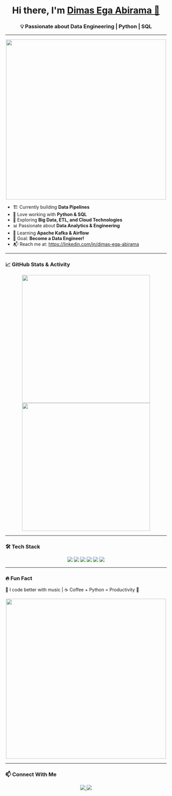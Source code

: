 <h1 align="center">Hi there, I'm <a href="https://github.com/Dimasega18" target="_blank">Dimas Ega Abirama 👋</a></h1>
<h3 align="center">💡 Passionate about Data Engineering | Python | SQL</h3>

---

<p align="center">
  <img src="https://media.giphy.com/media/qgQUggAC3Pfv687qPC/giphy.gif" width="500"/>
</p>

- 🏗️ Currently building **Data Pipelines**  
- 🐍 Love working with **Python & SQL**  
- 🚀 Exploring **Big Data, ETL, and Cloud Technologies**  
- 📊 Passionate about **Data Analytics & Engineering**  
- 🌱 Learning **Apache Kafka & Airflow**  
- 🎯 Goal: **Become a Data Engineer!**  
- 📬 Reach me at: https://linkedin.com/in/dimas-ega-abirama

---

### 📈 **GitHub Stats & Activity**
<p align="center">
  <img src="https://github-readme-stats.vercel.app/api?username=Dimasega18&show_icons=true&theme=radical" width="400"/>
  <img src="https://github-readme-streak-stats.herokuapp.com/?user=Dimasega18&theme=radical" width="400"/>
</p>

---

### 🛠 **Tech Stack**
<p align="center">
  <img src="https://img.shields.io/badge/Python-3776AB?style=for-the-badge&logo=python&logoColor=white"/>
  <img src="https://img.shields.io/badge/SQL-4479A1?style=for-the-badge&logo=postgresql&logoColor=white"/>
  <img src="https://img.shields.io/badge/Airflow-017CEE?style=for-the-badge&logo=apache-airflow&logoColor=white"/>
  <img src="https://img.shields.io/badge/Docker-2496ED?style=for-the-badge&logo=docker&logoColor=white"/>
  <img src="https://img.shields.io/badge/Kafka-231F20?style=for-the-badge&logo=apache-kafka&logoColor=white"/>
  <img src="https://img.shields.io/badge/PostgreSQL-336791?style=for-the-badge&logo=postgresql&logoColor=white"/>
</p>

---

### 🔥 **Fun Fact**
🎵 I code better with music | ☕ Coffee + Python = Productivity 🚀  
<p align="center">
  <img src="https://media.giphy.com/media/3oKIPf3C7HqqYBVcCk/giphy.gif" width="500"/>
</p>

---

### 📫 **Connect With Me**
<p align="center">
  <a href="https://linkedin.com/in/dimas-ega-abirama">
    <img src="https://img.shields.io/badge/LinkedIn-0077B5?style=for-the-badge&logo=linkedin&logoColor=white"/>
  </a>
  <a href="mailto:dimasegaabirama@gmail.com">
    <img src="https://img.shields.io/badge/Gmail-D14836?style=for-the-badge&logo=gmail&logoColor=white"/>
  </a>
</p>
